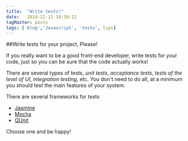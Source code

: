 ```yaml
---
title:  "Write tests!"
date:   2014-12-11 18:38:12
tagMaster: posts
tags: ['blog','Javascript', 'tests', tips]
---
```


##Write tests for your project, Please!

If you really want to be a good front-end developer, write tests for your code, just so you can be sure that the code actually works!

There are several types of tests, *unit tests*, *acceptance tests*, *tests of the level of UI*, *integration testing*, etc. You don't need to do all, at a minimum you should test the main features of your system.

There are several frameworks for tests

* [Jasmine](http://jasmine.github.io/)
* [Mocha](http://mochajs.org/)
* [QUnit](http://qunitjs.com/)

Choose one and be happy!
